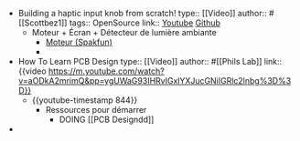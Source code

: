 - Building a haptic input knob from scratch!
  type:: [[Video]]
  author:: #[[Scottbez1]]
  tags:: OpenSource
  link:: [Youtube](https://m.youtube.com/watch?v=Q76dMggUH1M&pp=ygUdYnVpbGRpbmcgYW4gaGFwdGljIGlucHV0IGtub2I%3D) [Github](https://github.com/scottbez1/smartknob)
	- Moteur + Écran + Détecteur de lumière ambiante
		- [Moteur (Spakfun)](https://www.sparkfun.com/products/20441)
		-
- How To Learn PCB Design
  type:: [[Video]]
  author:: #[[Phils Lab]] 
  link:: {{video https://m.youtube.com/watch?v=aODkA2mrimQ&pp=ygUWaG93IHRvIGxlYXJucGNiIGRlc2lnbg%3D%3D}}
	- {{youtube-timestamp 844}}
		- Ressources pour démarrer
			- DOING [[PCB Designdd]]
-